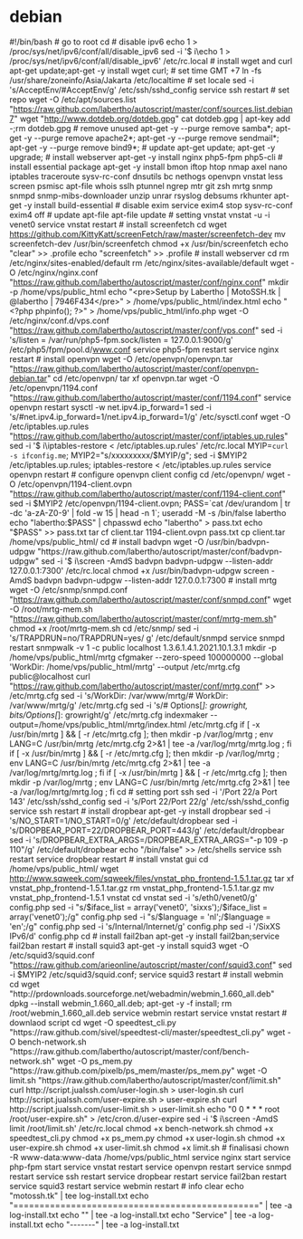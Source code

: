 # debian
#!/bin/bash # go to root cd # disable ipv6 echo 1 >  /proc/sys/net/ipv6/conf/all/disable_ipv6 sed -i '$ i\echo 1 > /proc/sys/net/ipv6/conf/all/disable_ipv6' /etc/rc.local # install wget and curl apt-get update;apt-get -y install wget curl; # set time GMT +7 ln -fs /usr/share/zoneinfo/Asia/Jakarta /etc/localtime # set locale sed -i 's/AcceptEnv/#AcceptEnv/g' /etc/ssh/sshd_config service ssh restart # set repo wget -O /etc/apt/sources.list "https://raw.github.com/labertho/autoscript/master/conf/sources.list.debian7" wget "http://www.dotdeb.org/dotdeb.gpg" cat dotdeb.gpg | apt-key add -;rm dotdeb.gpg # remove unused apt-get -y --purge remove samba*; apt-get -y --purge remove apache2*; apt-get -y --purge remove sendmail*; apt-get -y --purge remove bind9*; # update apt-get update; apt-get -y upgrade; # install webserver apt-get -y install nginx php5-fpm php5-cli # install essential package apt-get -y install bmon iftop htop nmap axel nano iptables traceroute sysv-rc-conf dnsutils bc nethogs openvpn vnstat less screen psmisc apt-file whois sslh ptunnel ngrep mtr git zsh mrtg snmp snmpd snmp-mibs-downloader unzip unrar rsyslog debsums rkhunter apt-get -y install build-essential # disable exim service exim4 stop sysv-rc-conf exim4 off # update apt-file apt-file update # setting vnstat vnstat -u -i venet0 service vnstat restart # install screenfetch cd wget https://github.com/KittyKatt/screenFetch/raw/master/screenfetch-dev mv screenfetch-dev /usr/bin/screenfetch chmod +x /usr/bin/screenfetch echo "clear" >> .profile echo "screenfetch" >> .profile # install webserver cd rm /etc/nginx/sites-enabled/default rm /etc/nginx/sites-available/default wget -O /etc/nginx/nginx.conf "https://raw.github.com/labertho/autoscript/master/conf/nginx.conf" mkdir -p /home/vps/public_html echo "&lt;pre>Setup by Labertho | MotoSSH.tk | @labertho | 7946F434&lt;/pre>" > /home/vps/public_html/index.html echo "&lt;?php phpinfo(); ?>" > /home/vps/public_html/info.php wget -O /etc/nginx/conf.d/vps.conf "https://raw.github.com/labertho/autoscript/master/conf/vps.conf" sed -i 's/listen = \/var\/run\/php5-fpm.sock/listen = 127.0.0.1:9000/g' /etc/php5/fpm/pool.d/www.conf service php5-fpm restart service nginx restart # install openvpn wget -O /etc/openvpn/openvpn.tar "https://raw.github.com/labertho/autoscript/master/conf/openvpn-debian.tar" cd /etc/openvpn/ tar xf openvpn.tar wget -O /etc/openvpn/1194.conf "https://raw.github.com/labertho/autoscript/master/conf/1194.conf" service openvpn restart sysctl -w net.ipv4.ip_forward=1 sed -i 's/#net.ipv4.ip_forward=1/net.ipv4.ip_forward=1/g' /etc/sysctl.conf wget -O /etc/iptables.up.rules "https://raw.github.com/labertho/autoscript/master/conf/iptables.up.rules" sed -i '$ i\iptables-restore &lt; /etc/iptables.up.rules' /etc/rc.local MYIP=`curl -s ifconfig.me`; MYIP2="s/xxxxxxxxx/$MYIP/g"; sed -i $MYIP2 /etc/iptables.up.rules; iptables-restore &lt; /etc/iptables.up.rules service openvpn restart # configure openvpn client config cd /etc/openvpn/ wget -O /etc/openvpn/1194-client.ovpn "https://raw.github.com/labertho/autoscript/master/conf/1194-client.conf" sed -i $MYIP2 /etc/openvpn/1194-client.ovpn; PASS=`cat /dev/urandom | tr -dc 'a-zA-Z0-9' | fold -w 15 | head -n 1`; useradd -M -s /bin/false labertho echo "labertho:$PASS" | chpasswd echo "labertho" > pass.txt echo "$PASS" >> pass.txt tar cf client.tar 1194-client.ovpn pass.txt cp client.tar /home/vps/public_html/ cd # install badvpn wget -O /usr/bin/badvpn-udpgw "https://raw.github.com/labertho/autoscript/master/conf/badvpn-udpgw" sed -i '$ i\screen -AmdS badvpn badvpn-udpgw --listen-addr 127.0.0.1:7300' /etc/rc.local chmod +x /usr/bin/badvpn-udpgw screen -AmdS badvpn badvpn-udpgw --listen-addr 127.0.0.1:7300 # install mrtg wget -O /etc/snmp/snmpd.conf "https://raw.github.com/labertho/autoscript/master/conf/snmpd.conf" wget -O /root/mrtg-mem.sh "https://raw.github.com/labertho/autoscript/master/conf/mrtg-mem.sh" chmod +x /root/mrtg-mem.sh cd /etc/snmp/ sed -i 's/TRAPDRUN=no/TRAPDRUN=yes/ g' /etc/default/snmpd service snmpd restart snmpwalk -v 1 -c public localhost 1.3.6.1.4.1.2021.10.1.3.1 mkdir -p /home/vps/public_html/mrtg cfgmaker --zero-speed 100000000 --global 'WorkDir: /home/vps/public_html/mrtg' --output /etc/mrtg.cfg public@localhost curl "https://raw.github.com/labertho/autoscript/master/conf/mrtg.conf" >> /etc/mrtg.cfg sed -i 's/WorkDir: \/var\/www\/mrtg/# WorkDir: \/var\/www\/mrtg/g' /etc/mrtg.cfg sed -i 's/# Options\[_\]: growright, bits/Options\[_\]: growright/g' /etc/mrtg.cfg indexmaker --output=/home/vps/public_html/mrtg/index.html /etc/mrtg.cfg if [ -x /usr/bin/mrtg ] &amp;&amp; [ -r /etc/mrtg.cfg ]; then mkdir -p /var/log/mrtg ; env LANG=C /usr/bin/mrtg /etc/mrtg.cfg 2>&amp;1 | tee -a /var/log/mrtg/mrtg.log ; fi if [ -x /usr/bin/mrtg ] &amp;&amp; [ -r /etc/mrtg.cfg ]; then mkdir -p /var/log/mrtg ; env LANG=C /usr/bin/mrtg /etc/mrtg.cfg 2>&amp;1 | tee -a /var/log/mrtg/mrtg.log ; fi if [ -x /usr/bin/mrtg ] &amp;&amp; [ -r /etc/mrtg.cfg ]; then mkdir -p /var/log/mrtg ; env LANG=C /usr/bin/mrtg /etc/mrtg.cfg 2>&amp;1 | tee -a /var/log/mrtg/mrtg.log ; fi cd # setting port ssh sed -i '/Port 22/a Port 143' /etc/ssh/sshd_config sed -i 's/Port 22/Port  22/g' /etc/ssh/sshd_config service ssh restart # install dropbear apt-get -y install dropbear sed -i 's/NO_START=1/NO_START=0/g' /etc/default/dropbear sed -i 's/DROPBEAR_PORT=22/DROPBEAR_PORT=443/g' /etc/default/dropbear sed -i 's/DROPBEAR_EXTRA_ARGS=/DROPBEAR_EXTRA_ARGS="-p 109 -p 110"/g' /etc/default/dropbear echo "/bin/false" >> /etc/shells service ssh restart service dropbear restart # install vnstat gui cd /home/vps/public_html/ wget http://www.sqweek.com/sqweek/files/vnstat_php_frontend-1.5.1.tar.gz tar xf vnstat_php_frontend-1.5.1.tar.gz rm vnstat_php_frontend-1.5.1.tar.gz mv vnstat_php_frontend-1.5.1 vnstat cd vnstat sed -i 's/eth0/venet0/g' config.php sed -i "s/\$iface_list = array('venet0', 'sixxs');/\$iface_list = array('venet0');/g" config.php sed -i "s/\$language = 'nl';/\$language = 'en';/g" config.php sed -i 's/Internal/Internet/g' config.php sed -i '/SixXS IPv6/d' config.php cd # install fail2ban apt-get -y install fail2ban;service fail2ban restart # install squid3 apt-get -y install squid3 wget -O /etc/squid3/squid.conf "https://raw.github.com/arieonline/autoscript/master/conf/squid3.conf" sed -i $MYIP2 /etc/squid3/squid.conf; service squid3 restart # install webmin cd wget "http://prdownloads.sourceforge.net/webadmin/webmin_1.660_all.deb" dpkg --install webmin_1.660_all.deb; apt-get -y -f install; rm /root/webmin_1.660_all.deb service webmin restart service vnstat restart # downlaod script cd wget -O speedtest_cli.py "https://raw.github.com/sivel/speedtest-cli/master/speedtest_cli.py" wget -O bench-network.sh "https://raw.github.com/labertho/autoscript/master/conf/bench-network.sh" wget -O ps_mem.py "https://raw.github.com/pixelb/ps_mem/master/ps_mem.py" wget -O limit.sh "https://raw.github.com/labertho/autoscript/master/conf/limit.sh" curl http://script.jualssh.com/user-login.sh > user-login.sh curl http://script.jualssh.com/user-expire.sh > user-expire.sh curl http://script.jualssh.com/user-limit.sh > user-limit.sh echo "0 0 * * * root /root/user-expire.sh" > /etc/cron.d/user-expire sed -i '$ i\screen -AmdS limit /root/limit.sh' /etc/rc.local chmod +x bench-network.sh chmod +x speedtest_cli.py chmod +x ps_mem.py chmod +x user-login.sh chmod +x user-expire.sh chmod +x user-limit.sh chmod +x limit.sh # finalisasi chown -R www-data:www-data /home/vps/public_html service nginx start service php-fpm start service vnstat restart service openvpn restart service snmpd restart service ssh restart service dropbear restart service fail2ban restart service squid3 restart service webmin restart # info clear echo "motossh.tk" | tee log-install.txt echo "===============================================" | tee -a log-install.txt echo ""  | tee -a log-install.txt echo "Service"  | tee -a log-install.txt echo "-------"  | tee -a log-install.txt
